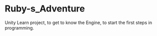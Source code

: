 # Ruby-s_Adventure
Unity Learn project, to get to know the Engine, to start the first steps in programming. 
